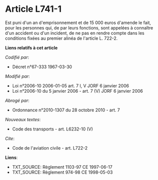 # Article L741-1

Est puni d'un an d'emprisonnement et de 15 000 euros d'amende le fait, pour les personnes qui, de par leurs fonctions, sont
appelées à connaître d'un accident ou d'un incident, de ne pas en rendre compte dans les conditions fixées au premier alinéa
de l'article L. 722-2.

**Liens relatifs à cet article**

_Codifié par_:

  - Décret n°67-333 1967-03-30

_Modifié par_:

  - Loi n°2006-10 2006-01-05 art. 7 I, V JORF 6 janvier 2006
  - Loi n°2006-10 du 5 janvier 2006 - art. 7 (V) JORF 6 janvier 2006

_Abrogé par_:

  - Ordonnance n°2010-1307 du 28 octobre 2010 - art. 7

_Nouveaux textes_:

  - Code des transports - art. L6232-10 (V)

_Cite_:

  - Code de l'aviation civile - art. L722-2

**Liens**:

  - TXT_SOURCE: Règlement 1103-97 CE 1997-06-17
  - TXT_SOURCE: Règlement 974-98 CE 1998-05-03

